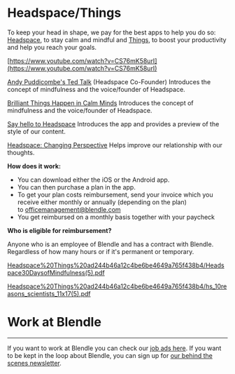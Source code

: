 # Headspace/Things

To keep your head in shape, we pay for the best apps to help you do so: [Headspace](https://www.headspace.com/), to stay calm and mindful and [Things](https://culturedcode.com/things/), to boost your productivity and help you reach your goals.

[https://www.youtube.com/watch?v=CS76mK58urI](https://www.youtube.com/watch?v=CS76mK58urI)

[Andy Puddicombe's Ted Talk](https://t.yesware.com/tt/ece03257990d5921619e6fdc733d2d4a7f943fe1/87642caf16dc20e2362d1062acafd1ee/3ee9e7c8591cf48c76de0cb75f7a0519/www.ted.com/talks/andy_puddicombe_all_it_takes_is_10_mindful_minutes) (Headspace Co-Founder) Introduces the concept of mindfulness and the voice/founder of Headspace.

[Brilliant Things Happen in Calm Minds](https://www.youtube.com/watch?v=lACf4O_eSt0) Introduces the concept of mindfulness and the voice/founder of Headspace.

[Say hello to Headspace](https://www.youtube.com/watch?v=CS76mK58urI) Introduces the app and provides a preview of the style of our content.

[Headspace: Changing Perspective](https://www.youtube.com/watch?v=iN6g2mr0p3Q) Helps improve our relationship with our thoughts.

**How does it work:**

- You can download either the iOS or the Android app.
- You can then purchase a plan in the app.
- To get your plan costs reimbursement, send your invoice which you receive either monthly or annually (depending on the plan) to [o](mailto:mariam@blendle.com)fficemanagement@blendle.com
- You get reimbursed on a monthly basis together with your paycheck

**Who is eligible for reimbursement?**

Anyone who is an employee of Blendle and has a contract with Blendle. Regardless of how many hours or if it's permanent or temporary.

[Headspace%20Things%20ad244b46a12c4be6be4649a765f438b4/Headspace30DaysofMindfulness(5).pdf](Headspace%20Things%20ad244b46a12c4be6be4649a765f438b4/Headspace30DaysofMindfulness(5).pdf)

[Headspace%20Things%20ad244b46a12c4be6be4649a765f438b4/hs_10reasons_scientists_11x17(5).pdf](Headspace%20Things%20ad244b46a12c4be6be4649a765f438b4/hs_10reasons_scientists_11x17(5).pdf)

# Work at Blendle

---

If you want to work at Blendle you can check our [job ads here](https://blendle.homerun.co/). If you want to be kept in the loop about Blendle, you can sign up for [our behind the scenes newsletter](https://blendle.homerun.co/yes-keep-me-posted/tr/apply?token=8092d4128c306003d97dd3821bad06f2).